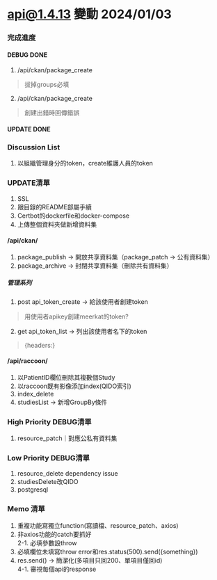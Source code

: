 # api@1.4.13 變動 2024/01/03

### 完成進度
#### DEBUG DONE
1. /api/ckan/package_create 
  > 拔掉groups必填
2. /api/ckan/package_create 
  > 創建出錯時回傳錯誤

#### UPDATE DONE

### Discussion List
1. 以組織管理身分的token，create維護人員的token<br>

### UPDATE清單
1. SSL<br>
2. 跟目錄的README部屬手續<br>
3. Certbot的dockerfile和docker-compose<br>
4. 上傳整個資料夾做新增資料集

#### /api/ckan/
1. package_publish -> 開放共享資料集（package_patch -> 公有資料集）<br>
2. package_archive -> 封閉共享資料集（刪除共有資料集）<br>

##### 管理系列
1. post api_token_create -> 給該使用者創建token
  > 用使用者apikey創建meerkat的token?
2. get api_token_list -> 列出該使用者名下的token
  > {headers:<token>}

#### /api/raccoon/
1. 以PatientID欄位刪除其複數個Study<br>
2. 以raccoon既有影像添加index(QIDO索引)<br>
3. index_delete<br>
4. studiesList -> 新增GroupBy條件

### High Priority DEBUG清單
1. resource_patch｜對應公私有資料集

### Low Priority DEBUG清單
1. resource_delete dependency issue<br>
2. studiesDelete改QIDO<br>
3. postgresql<br>

### Memo 清單
1. 重複功能寫獨立function(寫讀檔、resource_patch、axios)<br>
2. 非axios功能的catch要抓好<br>
2-1. 必填參數設throw<br>
3. 必填欄位未填寫throw error和res.status(500).send({something})<br>
4. res.send() -> 簡潔化(多項目只回200、單項目僅回id)<br>
4-1. 審視每個api的response<br>
